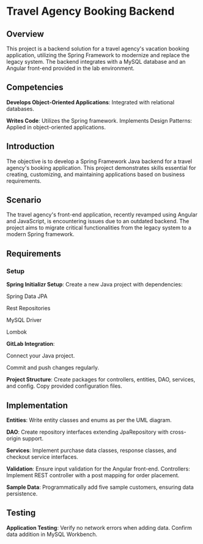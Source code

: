
# Travel Agency Booking Backend
## Overview
This project is a backend solution for a travel agency's vacation booking application, utilizing the Spring Framework to modernize and replace the legacy system. The backend integrates with a MySQL database and an Angular front-end provided in the lab environment.

## Competencies
**Develops Object-Oriented Applications**: Integrated with relational databases.

**Writes Code**: Utilizes the Spring framework.
Implements Design Patterns: Applied in object-oriented applications.

## Introduction
The objective is to develop a Spring Framework Java backend for a travel agency's booking application. This project demonstrates skills essential for creating, customizing, and maintaining applications based on business requirements.

## Scenario
The travel agency's front-end application, recently revamped using Angular and JavaScript, is encountering issues due to an outdated backend. The project aims to migrate critical functionalities from the legacy system to a modern Spring framework.

## Requirements
### Setup
**Spring Initializr Setup**: Create a new Java project with dependencies:

Spring Data JPA

Rest Repositories

MySQL Driver

Lombok

**GitLab Integration**:

Connect your Java project.

Commit and push changes regularly.

**Project Structure**: Create packages for controllers, entities, DAO, services, and config. 
Copy provided configuration files.

## Implementation
**Entities**: Write entity classes and enums as per the UML diagram.

**DAO**: Create repository interfaces extending JpaRepository with cross-origin support.

**Services**: Implement purchase data classes, response classes, and checkout service interfaces.

**Validation**: Ensure input validation for the Angular front-end.
Controllers: Implement REST controller with a post mapping for order placement.

**Sample Data**: Programmatically add five sample customers, ensuring data persistence.

## Testing
**Application Testing**:
Verify no network errors when adding data.
Confirm data addition in MySQL Workbench.